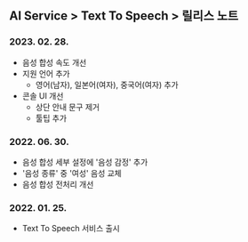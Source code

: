 ## AI Service > Text To Speech > 릴리스 노트

### 2023. 02. 28.

* 음성 합성 속도 개선
* 지원 언어 추가
    * 영어(남자), 일본어(여자), 중국어(여자) 추가
* 콘솔 UI 개선
    * 상단 안내 문구 제거
    * 툴팁 추가

### 2022. 06. 30.

* 음성 합성 세부 설정에 '음성 감정' 추가
* '음성 종류' 중 '여성' 음성 교체
* 음성 합성 전처리 개선

### 2022. 01. 25.

* Text To Speech 서비스 출시
